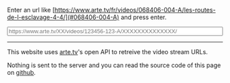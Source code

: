 Enter an url like [https://www.arte.tv/fr/videos/068406-004-A/les-routes-de-l-esclavage-4-4/](#068406-004-A) and press enter.

<input type="text" name="url" id="urlInput" style="width: 100%;" placeholder="https://www.arte.tv/XX/videos/123456-123-A/XXXXXXXXXXXXXX/">
<div id="results"></div>

---

This website uses [arte.tv](https://www.arte.tv/)'s open API to retreive the video stream URLs.

Nothing is sent to the server and you can read the source code of this page on [github](https://raw.githubusercontent.com/mat-tso/arte.tv/master/index.md).

<script>
(function() {
  "use strict"

  function fetchData() {
    const id = location.hash.substr(1)
    if (!id) {
      return
    }
    const apiUrl = "https://api.arte.tv/api/player/v1/config/fr/" + id
    const xobj = new XMLHttpRequest();
    xobj.responseType = 'json';
    xobj.open('GET', apiUrl);
    xobj.onload = function() {
      const videoJsonPlayer = xobj.response.videoJsonPlayer
      const VSR = xobj.response.videoJsonPlayer.VSR
      if (VSR === undefined) {
        alert("API querry failed to " + apiUrl)
        return
      }

      const dataRaw = Object.values(VSR).sort(function(l, r) {
        return [
          r.bitrate - l.bitrate,
          r.mimeType.localeCompare(l.mimeType),
          r.versionShortLibelle.localeCompare(l.versionShortLibelle)
        ].find(function(x) {
          return x != 0
        }) || 0
      })

      const data = dataRaw.map(function(r) {
        return {
          'URL': r.url,
          'Format': r.mediaType,
          'Version': r.versionLibelle,
          'Bitrate': r.bitrate,
        }
      })


      function create(t, a, f) {
        const n = document.createElement(t);
        for (let k in a) {
          n.appendChild(f(k, a[k]))
        }
        return n
      }

      function createLink(href, text) {
        const a = document.createElement("a")
        a.href = href
        a.text = text
        return a
      }

      function createNode(tag, children) {
        const n = document.createElement(tag);
        for (let i in children) {
          let child = children[i]
          if (["string", "number", "boolean"].includes(typeof(child))) {
            child = document.createTextNode(child)
          }
          n.appendChild(child)
        }
        return n
      }

      function genRows(data) {
        if (!data[0]) {
          alert("No video found");
          return []
        }

        const rows = data.map(function(v) {
          return create("tr", v, function(k, v) {
            return createNode("td", [k === "URL" ? createLink(v, "link") : v])
          })
        })
        rows.unshift(create("tr", data[0], function(k, _) {
          return createNode("th", [k])
        }))
        return rows
      }
      const table = createNode("table", genRows(data))

      const result = createNode("div", [
        "Videos for id: ", createLink(videoJsonPlayer.VTR, id),
        table,
        "Data fetched from ", createLink(apiUrl, "Arte's open API"),
      ])

      const results = document.getElementById("results")
      results.insertBefore(result, results.firstChild)

    };
    xobj.send(null)
  }

  fetchData() // If loading page with hash
  window.onhashchange = fetchData

  document.getElementById("urlInput").onchange = function(e) {
    const url = e.target.value;
    const id = url.split("/")[5];
    if (id === undefined) {
      alert("Malformed URL, expected format: \n" +
            "https://www.arte.tv/XX/videos/123456-123-A/XXXXXXXXXXXXXX/");
      return
    }
    location.hash = id;
    e.target.placeholder = e.target.value
    e.target.value = ""
  }
})()
</script>
